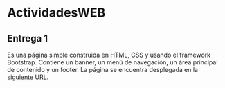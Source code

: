# ActividadesWEB
## Entrega 1
Es una página simple construida en HTML, CSS y usando el framework Bootstrap. Contiene un banner, un menú de navegación, un área principal de contenido y un footer.
La página se encuentra desplegada en la siguiente [URL](http://34.70.231.78/Entrega1/).

